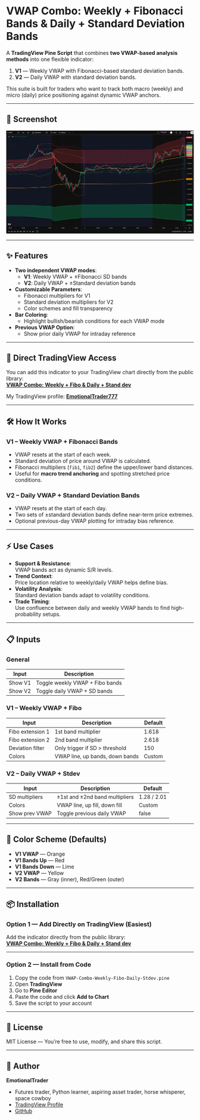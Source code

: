 # VWAP Combo: Weekly + Fibonacci Bands & Daily + Standard Deviation Bands

A **TradingView Pine Script** that combines **two VWAP-based analysis methods** into one flexible indicator:

1. **V1** — Weekly VWAP with Fibonacci-based standard deviation bands.
2. **V2** — Daily VWAP with standard deviation bands.

This suite is built for traders who want to track both macro (weekly) and micro (daily) price positioning against dynamic VWAP anchors.

---

## 📸 Screenshot

![VWAP-COMBO](Screenshot.JPG)

---

## ✨ Features

- **Two independent VWAP modes**:
  - **V1**: Weekly VWAP + ±Fibonacci SD bands
  - **V2**: Daily VWAP + ±Standard deviation bands
- **Customizable Parameters**:
  - Fibonacci multipliers for V1
  - Standard deviation multipliers for V2
  - Color schemes and fill transparency
- **Bar Coloring**:
  - Highlight bullish/bearish conditions for each VWAP mode
- **Previous VWAP Option**:
  - Show prior daily VWAP for intraday reference

---

## 📎 Direct TradingView Access

You can add this indicator to your TradingView chart directly from the public library:  
**[VWAP Combo: Weekly + Fibo & Daily + Stand dev](https://www.tradingview.com/script/4QzabT8i-VWAP-Combo-Weekly-Fibo-Daily-Stand-dev/)**

My TradingView profile: **[EmotionalTrader777](https://www.tradingview.com/u/EmotionalTrader777/)**

---

## 🛠 How It Works

### **V1 – Weekly VWAP + Fibonacci Bands**
- VWAP resets at the start of each week.
- Standard deviation of price around VWAP is calculated.
- Fibonacci multipliers (`fib1`, `fib2`) define the upper/lower band distances.
- Useful for **macro trend anchoring** and spotting stretched price conditions.

### **V2 – Daily VWAP + Standard Deviation Bands**
- VWAP resets at the start of each day.
- Two sets of ±standard deviation bands define near-term price extremes.
- Optional previous-day VWAP plotting for intraday bias reference.

---

## ⚡ Use Cases

- **Support & Resistance**:  
  VWAP bands act as dynamic S/R levels.
- **Trend Context**:  
  Price location relative to weekly/daily VWAP helps define bias.
- **Volatility Analysis**:  
  Standard deviation bands adapt to volatility conditions.
- **Trade Timing**:  
  Use confluence between daily and weekly VWAP bands to find high-probability setups.

---

## 📋 Inputs

### **General**
| Input            | Description                           |
|------------------|---------------------------------------|
| Show V1          | Toggle weekly VWAP + Fibo bands       |
| Show V2          | Toggle daily VWAP + SD bands          |

### **V1 – Weekly VWAP + Fibo**
| Input            | Description                           | Default |
|------------------|---------------------------------------|---------|
| Fibo extension 1 | 1st band multiplier                   | 1.618   |
| Fibo extension 2 | 2nd band multiplier                   | 2.618   |
| Deviation filter | Only trigger if SD > threshold        | 150     |
| Colors           | VWAP line, up bands, down bands       | Custom  |

### **V2 – Daily VWAP + Stdev**
| Input            | Description                           | Default |
|------------------|---------------------------------------|---------|
| SD multipliers   | ±1st and ±2nd band multipliers         | 1.28 / 2.01 |
| Colors           | VWAP line, up fill, down fill         | Custom  |
| Show prev VWAP   | Toggle previous daily VWAP            | false   |

---

## 🎨 Color Scheme (Defaults)
- **V1 VWAP** — Orange
- **V1 Bands Up** — Red
- **V1 Bands Down** — Lime
- **V2 VWAP** — Yellow
- **V2 Bands** — Gray (inner), Red/Green (outer)

---

## 📦 Installation

### Option 1 — Add Directly on TradingView (Easiest)
Add the indicator directly from the public library:  
**[VWAP Combo: Weekly + Fibo & Daily + Stand dev](https://www.tradingview.com/script/4QzabT8i-VWAP-Combo-Weekly-Fibo-Daily-Stand-dev/)**

---

### Option 2 — Install from Code
1. Copy the code from `VWAP-Combo-Weekly-Fibo-Daily-Stdev.pine`
2. Open **TradingView**
3. Go to **Pine Editor**
4. Paste the code and click **Add to Chart**
5. Save the script to your account

---

## 📜 License

MIT License — You’re free to use, modify, and share this script.

---

## 👤 Author

**EmotionalTrader**  
- Futures trader, Python learner, aspiring asset trader, horse whisperer, space cowboy  
- [TradingView Profile](https://www.tradingview.com/u/EmotionalTrader777/)  
- [GitHub](https://github.com/EmotionalTrader)

